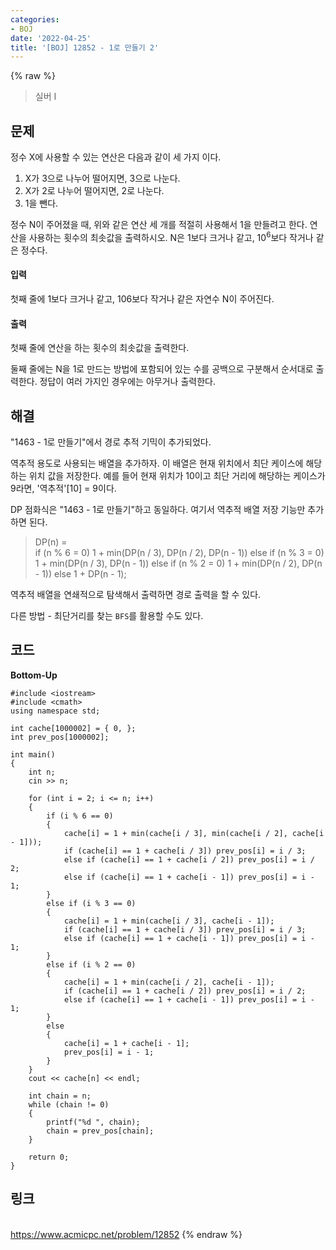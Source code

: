 ```yaml
---
categories:
- BOJ
date: '2022-04-25'
title: '[BOJ] 12852 - 1로 만들기 2'
---
```


{% raw %}
>실버 I

## 문제
정수 X에 사용할 수 있는 연산은 다음과 같이 세 가지 이다.

1.  X가 3으로 나누어 떨어지면, 3으로 나눈다.
2.  X가 2로 나누어 떨어지면, 2로 나눈다.
3.  1을 뺀다.

정수 N이 주어졌을 때, 위와 같은 연산 세 개를 적절히 사용해서 1을 만들려고 한다. 연산을 사용하는 횟수의 최솟값을 출력하시오. N은 1보다 크거나 같고, 10<sup>6</sup>보다 작거나 같은 정수다.

#### 입력
첫째 줄에 1보다 크거나 같고, 106보다 작거나 같은 자연수 N이 주어진다.

#### 출력
첫째 줄에 연산을 하는 횟수의 최솟값을 출력한다.

둘째 줄에는 N을 1로 만드는 방법에 포함되어 있는 수를 공백으로 구분해서 순서대로 출력한다. 정답이 여러 가지인 경우에는 아무거나 출력한다.

##  해결
"1463 - 1로 만들기"에서 경로 추적 기믹이 추가되었다.

역추적 용도로 사용되는 배열을 추가하자. 이 배열은 현재 위치에서 최단 케이스에 해당하는 위치 값을 저장한다. 예를 들어 현재 위치가 10이고 최단 거리에 해당하는 케이스가 9라면, '역추적'[10] = 9이다.

DP 점화식은 "1463 - 1로 만들기"하고 동일하다. 여기서 역추적 배열 저장 기능만 추가하면 된다.
> DP(n) = <br>
>	if (n % 6 = 0) 1 + min(DP(n / 3), DP(n / 2), DP(n - 1))
>	else if (n % 3 = 0) 1 + min(DP(n / 3), DP(n - 1))
>	else if (n % 2 = 0) 1 + min(DP(n / 2), DP(n - 1))
>	else 1 + DP(n - 1);

역추적 배열을 연쇄적으로 탐색해서 출력하면 경로 출력을 할 수 있다.

다른 방법 - 최단거리를 찾는 `BFS`를 활용할 수도 있다.

## 코드
**Bottom-Up**
```
#include <iostream>
#include <cmath>
using namespace std;

int cache[1000002] = { 0, };
int prev_pos[1000002];

int main()
{
	int n;
	cin >> n;

	for (int i = 2; i <= n; i++)
	{
		if (i % 6 == 0)
		{
			cache[i] = 1 + min(cache[i / 3], min(cache[i / 2], cache[i - 1]));
			if (cache[i] == 1 + cache[i / 3]) prev_pos[i] = i / 3;
			else if (cache[i] == 1 + cache[i / 2]) prev_pos[i] = i / 2;
			else if (cache[i] == 1 + cache[i - 1]) prev_pos[i] = i - 1;
		}
		else if (i % 3 == 0)
		{
			cache[i] = 1 + min(cache[i / 3], cache[i - 1]);
			if (cache[i] == 1 + cache[i / 3]) prev_pos[i] = i / 3;
			else if (cache[i] == 1 + cache[i - 1]) prev_pos[i] = i - 1;
		}
		else if (i % 2 == 0)
		{
			cache[i] = 1 + min(cache[i / 2], cache[i - 1]);
			if (cache[i] == 1 + cache[i / 2]) prev_pos[i] = i / 2;
			else if (cache[i] == 1 + cache[i - 1]) prev_pos[i] = i - 1;
		}
		else
		{
			cache[i] = 1 + cache[i - 1];
			prev_pos[i] = i - 1;
		}
	}
	cout << cache[n] << endl;

	int chain = n;
	while (chain != 0)
	{
		printf("%d ", chain);
		chain = prev_pos[chain];
	}

	return 0;
}
```

## 링크
<br>https://www.acmicpc.net/problem/12852
{% endraw %}
